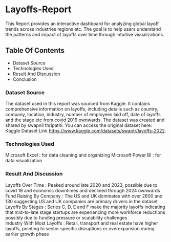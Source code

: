 # Layoffs-Report
This Report provides an interactive dashboard for analyzing global layoff trends across industries regions etc. The goal is to help users understand the patterns and impact of layoffs over time through intuitive visualizations.

## Table Of Contents

* Dataset Source  
* Technologies Used  
* Result And Discussion  
* Conclusion  

### Dataset Source

The dataset used in this report was sourced from Kaggle. It contains comprehensive information on layoffs, including details such as country, company, location, industry, number of employees laid off, date of layoffs and the stage etc from covid 2019 ownwards. The dataset was created and shared by swapnil thripathi. You can access the original dataset here: Kaggle Dataset Link https://www.kaggle.com/datasets/swaptr/layoffs-2022.

### Technologies Used

Microsoft Excel : for data cleaning and organizing
Microsoft Power BI : for data visualization

### Result And Discussion

Layoffs Over Time : Peaked around late 2020 and 2023, possible due to covid 19 and economic downtimes and declined through 2024 ownwards  
Fund Raising By Company : The US and UK dominates with over 2600 and 130 suggesting US and UK companies are primary drivers in the dataset  
Layoffs By Stages : Series C, D, E and F make the majority layoffs indicating that mid-to-late stage startups are experiencing more workforce reductions possibly                       due to funding pressure or scalability challenges  
Industry With Most Layoffs : Retail, transport and real estate have higher layoffs, pointing to sector specific disruptions or overexpansion during earlier growth                               phase


